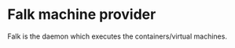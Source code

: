 Falk machine provider
=====================

Falk is the daemon which executes the containers/virtual machines.
